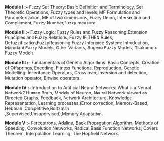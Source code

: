 **Module I :-**
Fuzzy Set Theory: Basic Definition and Terminology, Set Theoretic Operations, Fuzzy types and
levels, MF Formulation and Parameterization, MF of two dimensions, Fuzzy Union, Intersection
and Complement, Fuzzy Number,Fuzzy measure. 

**Module II :-**
Fuzzy Logic: Fuzzy Rules and Fuzzy Reasoning:Extension Principles and Fuzzy Relations, Fuzzy
IF THEN Rules, Defuzzification,FuzzyReasoning.Fuzzy Inference System: Introduction,
Mamdani Fuzzy Models, Other Variants, Sugeno Fuzzy Models, Tsukamoto Fuzzy Models. 

**Module III :-**
Fundamentals of Genetic Algorithms: Basic Concepts, Creation of Offsprings, Encoding,
Fitness Functions, Reproduction, Genetic Modelling: Inheritance Operators, Cross over, Inversion
and detection, Mutation operator, Bitwise operators. 

**Module IV :-**
Introduction to Artificial Neural Networks: What is a Neural Network? Human Brain, Models
of Neuron, Neural Network viewed as Directed Graphs, Feedback, Network Architecture,
Knowledge Representation, Learning processes:(Error correction, Memory-Based, Hebbian
,Competitive,Boltzman ,Supervised,Unsupervised),Memory,Adaptation. 

**Module V :-**
Perceptrons, Adaline, Back Propagation Algorithm, Methods of Speeding, Convolution Networks,
Radical Basis Function Networks, Covers Theorem, Interpolation Learning, The Hopfield
Network.

